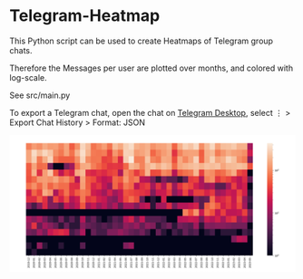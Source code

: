 # Telegram-Heatmap

This Python script can be used to create Heatmaps of Telegram group chats.

Therefore the Messages per user are plotted over months, and colored with log-scale.

See src/main.py

To export a Telegram chat, open the chat on [Telegram Desktop](https://desktop.telegram.org/), select ⋮ > Export Chat History > Format: JSON

![example](https://raw.githubusercontent.com/clrfl/Telegram-Heatmap/main/example2.png)

